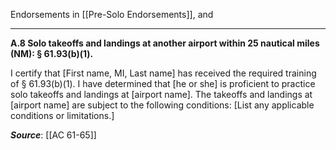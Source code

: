 Endorsements in [[Pre-Solo Endorsements]], and

---

**A.8 Solo takeoffs and landings at another airport within 25 nautical miles (NM): § 61.93(b)(1).**

I certify that \[First name, MI, Last name\] has received the required training of
§ 61.93(b)(1). I have determined that \[he or she\] is proficient to practice solo takeoffs and landings at \[airport name\]. The takeoffs and landings at \[airport name\] are subject to the following conditions: \[List any applicable conditions or limitations.\]

***Source***: [[AC 61-65]]
